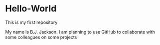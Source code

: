 # Hello-World
This is my first repository

My name is B.J. Jackson. I am planning to use GitHub to collaborate with some colleagues on some projects
